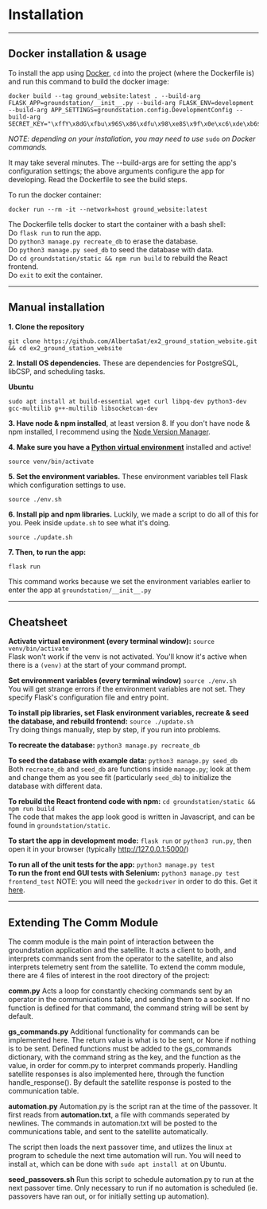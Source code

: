 # Installation
---

## Docker installation & usage

To install the app using [Docker](https://docs.docker.com/get-docker/), `cd` into the project (where the Dockerfile is) and run this command to build the docker image:

```
docker build --tag ground_website:latest . --build-arg FLASK_APP=groundstation/__init__.py --build-arg FLASK_ENV=development --build-arg APP_SETTINGS=groundstation.config.DevelopmentConfig --build-arg SECRET_KEY="\xffY\x8dG\xfbu\x96S\x86\xdfu\x98\xe8S\x9f\x0e\xc6\xde\xb6$\xab:\x9d\x8b"
```

*NOTE: depending on your installation, you may need to use* `sudo` *on Docker commands.*

It may take several minutes. The --build-args are for setting the app's configuration settings; the above arguments configure the app for developing. Read the Dockerfile to see the build steps.

To run the docker container:

```
docker run --rm -it --network=host ground_website:latest
```

The Dockerfile tells docker to start the container with a bash shell:  
Do `flask run` to run the app.  
Do `python3 manage.py recreate_db` to erase the database.  
Do `python3 manage.py seed_db` to seed the database with data.  
Do `cd groundstation/static && npm run build` to rebuild the React frontend.  
Do `exit` to exit the container.  

---

## Manual installation

**1. Clone the repository**

```
git clone https://github.com/AlbertaSat/ex2_ground_station_website.git && cd ex2_ground_station_website
```

**2. Install OS dependencies.** These are dependencies for PostgreSQL, libCSP, and scheduling tasks.

**Ubuntu**
```
sudo apt install at build-essential wget curl libpq-dev python3-dev gcc-multilib g++-multilib libsocketcan-dev
```

**3. Have node & npm installed**, at least version 8. If you don't have node & npm installed, I recommend using the [Node Version Manager](https://github.com/nvm-sh/nvm).

**4. Make sure you have a [Python virtual environment](https://docs.python.org/3/tutorial/venv.html)** installed and active!

```
source venv/bin/activate
```

**5. Set the environment variables.** These environment variables tell Flask which configuration settings to use.

```
source ./env.sh
```

**6. Install pip and npm libraries.** Luckily, we made a script to do all of this for you. Peek inside `update.sh` to see what it's doing.

```
source ./update.sh
```  

**7. Then, to run the app:**

```
flask run
```
This command works because we set the environment variables earlier to enter the app at `groundstation/__init__.py`

---

## Cheatsheet

**Activate virtual environment (every terminal window):** `source venv/bin/activate`  
Flask won't work if the venv is not activated. You'll know it's active when there is a `(venv)` at the start of your command prompt.

**Set environment variables (every terminal window)** `source ./env.sh`  
You will get strange errors if the environment variables are not set. They specify Flask's configuration file and entry point.

**To install pip libraries, set Flask environment variables, recreate & seed the database, and rebuild frontend:** `source ./update.sh`  
Try doing things manually, step by step, if you run into problems.

**To recreate the database:** `python3 manage.py recreate_db`  

**To seed the database with example data:** `python3 manage.py seed_db`  
Both `recreate_db` and `seed_db` are functions inside `manage.py`; look at them and change them as you see fit (particularly `seed_db`) to initialize the database with different data.

**To rebuild the React frontend code with npm:** `cd groundstation/static && npm run build`  
The code that makes the app look good is written in Javascript, and can be found in `groundstation/static`.

**To start the app in development mode:** `flask run` or `python3 run.py`, then open it in your browser (typically http://127.0.0.1:5000/)

**To run all of the unit tests for the app:** `python3 manage.py test`  
**To run the front end GUI tests with Selenium:** `python3 manage.py test frontend_test` NOTE: you will need the `geckodriver` in order to do this. Get it [here](https://github.com/mozilla/geckodriver/releases).

---

## Extending The Comm Module

The comm module is the main point of interaction between the groundstation application and the satellite. It acts a client to both, and interprets commands sent from the operator to the satellite, and also interprets telemetry sent from the satellite. To extend the comm module, there are 4 files of interest in the root directory of the project:

**comm.py**
Acts a loop for constantly checking commands sent by an operator in the communications table, and sending them to a socket.
If no function is defined for that command, the command string will be sent by default.

**gs_commands.py**
Additional functionality for commands can be implemented here. The return value is what is to be sent, or None if nothing is to be sent. Defined functions must be added to the gs_commands dictionary, with the command string as the key, and the function as the value, in order for comm.py to interpret commands properly.
Handling satellite responses is also implemented here, through the function handle_response(). By default the satellite response is posted to the communication table.

**automation.py**
Automation.py is the script ran at the time of the passover. It first reads from **automation.txt**, a file with commands seperated by newlines. The commands in automation.txt will be posted to the communications table, and sent to the satellite automatically.

The script then loads the next passover time, and utlizes the linux `at` program to schedule the next time automation will run. You will need to install `at`, which can be done with `sudo apt install at` on Ubuntu.

**seed_passovers.sh**
Run this script to schedule automation.py to run at the next passover time. Only necessary to run if no automation is scheduled (ie. passovers have ran out, or for initially setting up automation).
